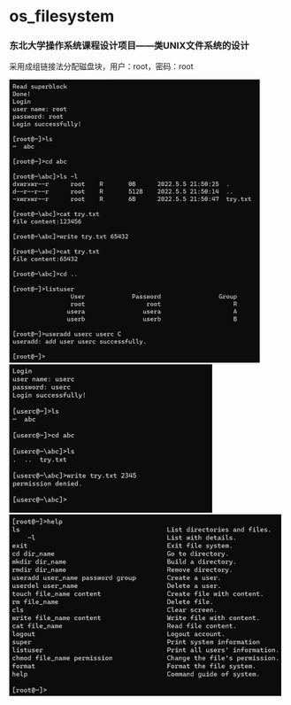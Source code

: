 # os_filesystem
### 东北大学操作系统课程设计项目——类UNIX文件系统的设计

采用成组链接法分配磁盘块，用户：root，密码：root

<img src="images\img1.png" alt="img1" style="zoom:50%;" />

<img src="images\img2.png" alt="img2" style="zoom:50%;" />

<img src="images\img3.png" alt="img3" style="zoom:50%;" />





